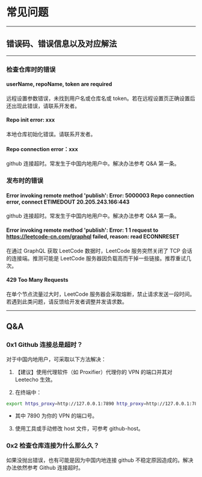 # 常见问题
---
## 错误码、错误信息以及对应解法
---
### 检查仓库时的错误
#### userName, repoName, token are required
远程设置参数错误，未找到用户名或仓库名或 token。若在远程设置页正确设置后还出现此错误，请联系开发者。
#### Repo init error: xxx
本地仓库初始化错误。请联系开发者。
#### Repo connection error：xxx
github 连接超时。常发生于中国内地用户中。解决办法参考 Q&A 第一条。

### 发布时的错误
 #### Error invoking remote method 'publish': Error: 5000003 Repo connection error, connect ETIMEDOUT 20.205.243.166:443
github 连接超时。常发生于中国内地用户中。解决办法参考 Q&A 第一条。
#### Error invoking remote method 'publish': Error: 1 1 request to https://leetcode-cn.com/graphql failed, reason: read ECONNRESET
在通过 GraphQL 获取 LeetCode 数据时，LeetCode 服务突然关闭了 TCP 会话的连接端。推测可能是 LeetCode 服务器因负载高而干掉一些链接。推荐重试几次。
#### 429 Too Many Requests
在单个节点流量过大时，LeetCode 服务器会采取熔断，禁止请求发送一段时间。若遇到此类问题，请反馈给开发者调整并发请求数。

---
Q&A
---
### 0x1 Github 连接总是超时？

对于中国内地用户，可采取以下方法解决：

1. 【建议】使用代理软件（如 Proxifier）代理你的 VPN 的端口并其对 Leetecho 生效。

2. 在终端中：

```bash
export https_proxy=http://127.0.0.1:7890 http_proxy=http://127.0.0.1:7890 all_proxy=socks5://127.0.0.1:7890
```

- 其中 7890 为你的 VPN 的端口号。

3. 使用工具或手动修改 host 文件，可参考 github-host。

### 0x2 检查仓库连接为什么那么久？
如果没抛出错误，也有可能是因为中国内地连接 github 不稳定原因造成的。解决办法依然参考 Github 连接超时。